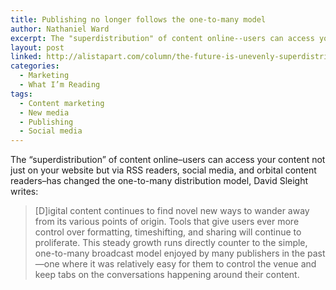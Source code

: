 ```yaml
---
title: Publishing no longer follows the one-to-many model
author: Nathaniel Ward
excerpt: The "superdistribution" of content online--users can access your content via RSS readers, social media, and orbital content readers--has changed the one-to-many distribution model.
layout: post
linked: http://alistapart.com/column/the-future-is-unevenly-superdistributed
categories:
  - Marketing
  - What I’m Reading
tags:
  - Content marketing
  - New media
  - Publishing
  - Social media
---
```

The “superdistribution” of content online–users can access your content not just on your website but via RSS readers, social media, and orbital content readers–has changed the one-to-many distribution model, David Sleight writes:

> [D]igital content continues to find novel new ways to wander away from its various points of origin. Tools that give users ever more control over formatting, timeshifting, and sharing will continue to proliferate. This steady growth runs directly counter to the simple, one-to-many broadcast model enjoyed by many publishers in the past—one where it was relatively easy for them to control the venue and keep tabs on the conversations happening around their content.